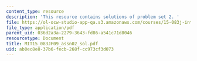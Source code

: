 ```yaml
---
content_type: resource
description: 'This resource contains solutions of problem set 2. '
file: https://ol-ocw-studio-app-qa.s3.amazonaws.com/courses/15-083j-integer-programming-and-combinatorial-optimization-fall-2009/ab0ec8e837b6fecb268fcc973cf3d073_MIT15_083JF09_assn02_sol.pdf
file_type: application/pdf
parent_uid: 036d2a3a-2279-3643-fd86-a541c71d8046
resourcetype: Document
title: MIT15_083JF09_assn02_sol.pdf
uid: ab0ec8e8-37b6-fecb-268f-cc973cf3d073
---
```

